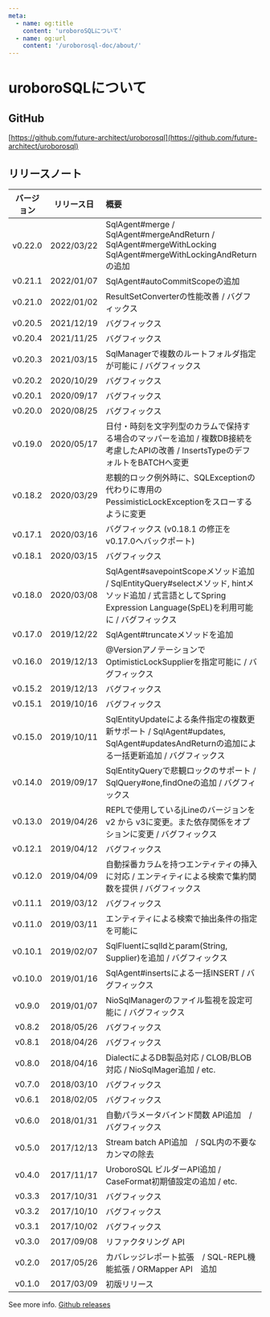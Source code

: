 ```yaml
---
meta:
  - name: og:title
    content: 'uroboroSQLについて'
  - name: og:url
    content: '/uroborosql-doc/about/'
---
```

# uroboroSQLについて

## GitHub

[https://github.com/future-architect/uroborosql](https://github.com/future-architect/uroborosql)

## リリースノート

| バージョン | リリース日 | 概要                                                                                                                                                              |
| :--------: | :--------: | :---------------------------------------------------------------------------------------------------------------------------------------------------------------- |
|  v0.22.0   | 2022/03/22 | SqlAgent#merge / SqlAgent#mergeAndReturn / SqlAgent#mergeWithLocking SqlAgent#mergeWithLockingAndReturn の追加                                                    |
|  v0.21.1   | 2022/01/07 | SqlAgent#autoCommitScopeの追加                                                                                                                                    |
|  v0.21.0   | 2022/01/02 | ResultSetConverterの性能改善 / バグフィックス                                                                                                                     |
|  v0.20.5   | 2021/12/19 | バグフィックス                                                                                                                                                    |
|  v0.20.4   | 2021/11/25 | バグフィックス                                                                                                                                                    |
|  v0.20.3   | 2021/03/15 | SqlManagerで複数のルートフォルダ指定が可能に / バグフィックス                                                                                                     |
|  v0.20.2   | 2020/10/29 | バグフィックス                                                                                                                                                    |
|  v0.20.1   | 2020/09/17 | バグフィックス                                                                                                                                                    |
|  v0.20.0   | 2020/08/25 | バグフィックス                                                                                                                                                    |
|  v0.19.0   | 2020/05/17 | 日付・時刻を文字列型のカラムで保持する場合のマッパーを追加 / 複数DB接続を考慮したAPIの改善 / InsertsTypeのデフォルトをBATCHへ変更                                 |
|  v0.18.2   | 2020/03/29 | 悲観的ロック例外時に、SQLExceptionの代わりに専用のPessimisticLockExceptionをスローするように変更                                                                  |
|  v0.17.1   | 2020/03/16 | バグフィックス (v0.18.1 の修正を v0.17.0へバックポート)                                                                                                           |
|  v0.18.1   | 2020/03/15 | バグフィックス                                                                                                                                                    |
|  v0.18.0   | 2020/03/08 | SqlAgent#savepointScopeメソッド追加 / SqlEntityQuery#selectメソッド, hintメソッド追加 / 式言語としてSpring Expression Language(SpEL)を利用可能に / バグフィックス |
|  v0.17.0   | 2019/12/22 | SqlAgent#truncateメソッドを追加                                                                                                                                   |
|  v0.16.0   | 2019/12/13 | @VersionアノテーションでOptimisticLockSupplierを指定可能に / バグフィックス                                                                                       |
|  v0.15.2   | 2019/12/13 | バグフィックス                                                                                                                                                    |
|  v0.15.1   | 2019/10/16 | バグフィックス                                                                                                                                                    |
|  v0.15.0   | 2019/10/11 | SqlEntityUpdateによる条件指定の複数更新サポート / SqlAgent#updates, SqlAgent#updatesAndReturnの追加による一括更新追加  / バグフィックス                           |
|  v0.14.0   | 2019/09/17 | SqlEntityQueryで悲観ロックのサポート / SqlQuery#one,findOneの追加  / バグフィックス                                                                               |
|  v0.13.0   | 2019/04/26 | REPLで使用しているjLineのバージョンを v2 から v3に変更。また依存関係をオプションに変更 / バグフィックス                                                           |
|  v0.12.1   | 2019/04/12 | バグフィックス                                                                                                                                                    |
|  v0.12.0   | 2019/04/09 | 自動採番カラムを持つエンティティの挿入に対応 / エンティティによる検索で集約関数を提供 / バグフィックス                                                            |
|  v0.11.1   | 2019/03/12 | バグフィックス                                                                                                                                                    |
|  v0.11.0   | 2019/03/11 | エンティティによる検索で抽出条件の指定を可能に                                                                                                                    |
|  v0.10.1   | 2019/02/07 | SqlFluentにsqlIdとparam(String, Supplier)を追加 / バグフィックス                                                                                                  |
|  v0.10.0   | 2019/01/16 | SqlAgent#insertsによる一括INSERT / バグフィックス                                                                                                                 |
|   v0.9.0   | 2019/01/07 | NioSqlManagerのファイル監視を設定可能に / バグフィックス                                                                                                          |
|   v0.8.2   | 2018/05/26 | バグフィックス                                                                                                                                                    |
|   v0.8.1   | 2018/04/26 | バグフィックス                                                                                                                                                    |
|   v0.8.0   | 2018/04/16 | DialectによるDB製品対応 / CLOB/BLOB対応 / NioSqlMager追加 / etc.                                                                                                  |
|   v0.7.0   | 2018/03/10 | バグフィックス                                                                                                                                                    |
|   v0.6.1   | 2018/02/05 | バグフィックス                                                                                                                                                    |
|   v0.6.0   | 2018/01/31 | 自動パラメータバインド関数 API追加　/ バグフィックス                                                                                                              |
|   v0.5.0   | 2017/12/13 | Stream batch API追加　/ SQL内の不要なカンマの除去                                                                                                                 |
|   v0.4.0   | 2017/11/17 | UroboroSQL ビルダーAPI追加 / CaseFormat初期値設定の追加 / etc.                                                                                                    |
|   v0.3.3   | 2017/10/31 | バグフィックス                                                                                                                                                    |
|   v0.3.2   | 2017/10/10 | バグフィックス                                                                                                                                                    |
|   v0.3.1   | 2017/10/02 | バグフィックス                                                                                                                                                    |
|   v0.3.0   | 2017/09/08 | リファクタリング API                                                                                                                                              |
|   v0.2.0   | 2017/05/26 | カバレッジレポート拡張　/ SQL-REPL機能拡張 / ORMapper API　追加                                                                                                   |
|   v0.1.0   | 2017/03/09 | 初版リリース                                                                                                                                                      |

See more info. [Github releases](https://github.com/future-architect/uroborosql/releases)
